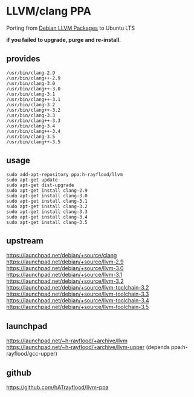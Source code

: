LLVM/clang PPA
==============

Porting from [Debian LLVM Packages](http://qa.debian.org/developer.php?login=pkg-llvm-team@lists.alioth.debian.org) to Ubuntu LTS

**if you failed to upgrade, purge and re-install.**

provides
--------
    /usr/bin/clang-2.9
    /usr/bin/clang++-2.9
    /usr/bin/clang-3.0
    /usr/bin/clang++-3.0
    /usr/bin/clang-3.1
    /usr/bin/clang++-3.1
    /usr/bin/clang-3.2
    /usr/bin/clang++-3.2
    /usr/bin/clang-3.3
    /usr/bin/clang++-3.3
    /usr/bin/clang-3.4
    /usr/bin/clang++-3.4
    /usr/bin/clang-3.5
    /usr/bin/clang++-3.5

usage
-----
    sudo add-apt-repository ppa:h-rayflood/llvm
    sudo apt-get update
    sudo apt-get dist-upgrade
    sudo apt-get install clang-2.9
    sudo apt-get install clang-3.0
    sudo apt-get install clang-3.1
    sudo apt-get install clang-3.2
    sudo apt-get install clang-3.3
    sudo apt-get install clang-3.4
    sudo apt-get install clang-3.5

upstream
--------
https://launchpad.net/debian/+source/clang  
https://launchpad.net/debian/+source/llvm-2.9  
https://launchpad.net/debian/+source/llvm-3.0  
https://launchpad.net/debian/+source/llvm-3.1  
https://launchpad.net/debian/+source/llvm-3.2  
https://launchpad.net/debian/+source/llvm-toolchain-3.2  
https://launchpad.net/debian/+source/llvm-toolchain-3.3  
https://launchpad.net/debian/+source/llvm-toolchain-3.4  
https://launchpad.net/debian/+source/llvm-toolchain-3.5  

launchpad
---------
https://launchpad.net/~h-rayflood/+archive/llvm  
https://launchpad.net/~h-rayflood/+archive/llvm-upper (depends ppa:h-rayflood/gcc-upper)  

github
------
https://github.com/hATrayflood/llvm-ppa
